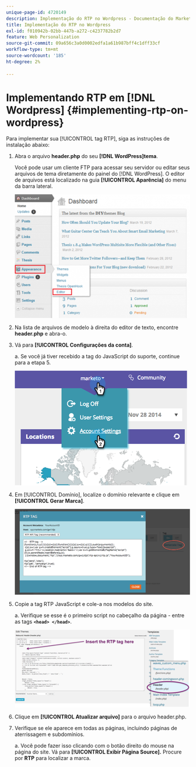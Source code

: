 ```yaml
---
unique-page-id: 4720149
description: Implementação do RTP no Wordpress - Documentação do Marketo - Documentação do produto
title: Implementação do RTP no Wordpress
exl-id: f010942b-02bb-447b-a272-c4237782b2d7
feature: Web Personalization
source-git-commit: 09a656c3a0d0002edfa1a61b987bff4c1dff33cf
workflow-type: tm+mt
source-wordcount: '185'
ht-degree: 2%

---
```


# Implementando RTP em [!DNL Wordpress] {#implementing-rtp-on-wordpress}

Para implementar sua [!UICONTROL tag RTP], siga as instruções de instalação abaixo:

1. Abra o arquivo **header.php** do seu **[!DNL WordPress]tema**.

   Você pode usar um cliente FTP para acessar seu servidor ou editar seus arquivos de tema diretamente do painel do [!DNL WordPress]. O editor de arquivos está localizado na guia **[!UICONTROL Aparência]** do menu da barra lateral.

   ![](assets/image2014-11-30-15-3a35-3a30.png)

1. Na lista de arquivos de modelo à direita do editor de texto, encontre **header.php** e abra-o.

1. Vá para **[!UICONTROL Configurações da conta]**.

   a. Se você já tiver recebido a tag do JavaScript do suporte, continue para a etapa 5.

   ![](assets/image2014-11-30-15-3a19-3a21-1.png)

1. Em [!UICONTROL Domínio], localize o domínio relevante e clique em **[!UICONTROL Gerar Marca]**.

   ![](assets/image2014-11-30-15-3a20-3a17-1.png)

1. Copie a tag RTP JavaScript e cole-a nos modelos do site.

   a. Verifique se esse é o primeiro script no cabeçalho da página - entre as tags **`<head> </head>`**.

   ![](assets/image2014-11-30-15-3a36-3a31.png)

1. Clique em **[!UICONTROL Atualizar arquivo]** para o arquivo header.php.

1. Verifique se ele aparece em todas as páginas, incluindo páginas de aterrissagem e subdomínios.

   a. Você pode fazer isso clicando com o botão direito do mouse na página do site. Vá para **[!UICONTROL Exibir Página Source].** Procure por **RTP** para localizar a marca.
